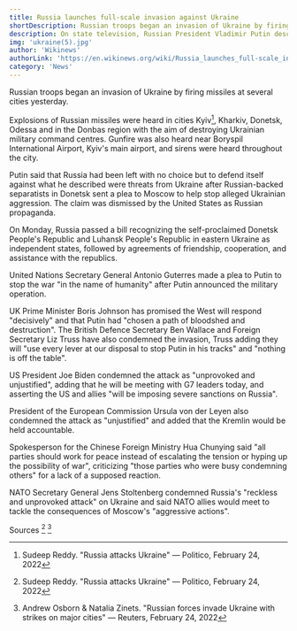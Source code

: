 ```yaml
---
title: Russia launches full-scale invasion against Ukraine
shortDescription: Russian troops began an invasion of Ukraine by firing missiles at several cities yesterday.
description: On state television, Russian President Vladimir Putin described this as the beginning of a "special military operation" in Ukraine with the aim of "the demilitarization and de-nazification of Ukraine" at 06:00 in Moscow, 03:00 UTC. After this announcement, President of Ukraine Volodymyr Zelensky imposed martial law nationwide.
img: 'ukraine(5).jpg'
author: 'Wikinews'
authorLink: 'https://en.wikinews.org/wiki/Russia_launches_full-scale_invasion_against_Ukraine'
category: 'News'
---
```


Russian troops began an invasion of Ukraine by firing missiles at several cities yesterday.

Explosions of Russian missiles were heard in cities Kyiv[^1], Kharkiv, Donetsk, Odessa and in the Donbas region with the aim of destroying Ukrainian military command centres. Gunfire was also heard near Boryspil International Airport, Kyiv's main airport, and sirens were heard throughout the city.

Putin said that Russia had been left with no choice but to defend itself against what he described were threats from Ukraine after Russian-backed separatists in Donetsk sent a plea to Moscow to help stop alleged Ukrainian aggression. The claim was dismissed by the United States as Russian propaganda.

On Monday, Russia passed a bill recognizing the self-proclaimed Donetsk People's Republic and Luhansk People's Republic in eastern Ukraine as independent states, followed by agreements of friendship, cooperation, and assistance with the republics.

United Nations Secretary General Antonio Guterres made a plea to Putin to stop the war "in the name of humanity" after Putin announced the military operation.

UK Prime Minister Boris Johnson has promised the West will respond "decisively" and that Putin had "chosen a path of bloodshed and destruction". The British Defence Secretary Ben Wallace and Foreign Secretary Liz Truss have also condemned the invasion, Truss adding they will "use every lever at our disposal to stop Putin in his tracks" and "nothing is off the table".

US President Joe Biden condemned the attack as "unprovoked and unjustified", adding that he will be meeting with G7 leaders today, and asserting the US and allies "will be imposing severe sanctions on Russia".

President of the European Commission Ursula von der Leyen also condemned the attack as "unjustified" and added that the Kremlin would be held accountable.

Spokesperson for the Chinese Foreign Ministry Hua Chunying said "all parties should work for peace instead of escalating the tension or hyping up the possibility of war", criticizing "those parties who were busy condemning others" for a lack of a supposed reaction.

NATO Secretary General Jens Stoltenberg condemned Russia's "reckless and unprovoked attack" on Ukraine and said NATO allies would meet to tackle the consequences of Moscow's "aggressive actions".

Sources [^1] [^2]

[^1]: Sudeep Reddy. "Russia attacks Ukraine" — Politico, February 24, 2022
[^2]: Andrew Osborn & Natalia Zinets. "Russian forces invade Ukraine with strikes on major cities" — Reuters, February 24, 2022
